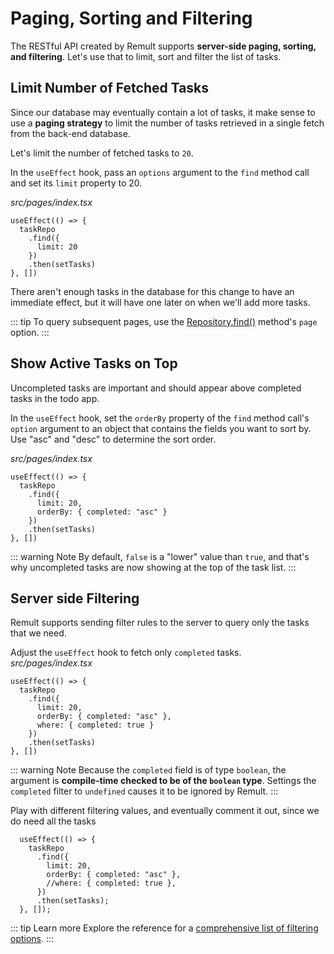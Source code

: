 # Paging, Sorting and Filtering

The RESTful API created by Remult supports **server-side paging, sorting, and filtering**. Let's use that to limit, sort and filter the list of tasks.

## Limit Number of Fetched Tasks

Since our database may eventually contain a lot of tasks, it make sense to use a **paging strategy** to limit the number of tasks retrieved in a single fetch from the back-end database.

Let's limit the number of fetched tasks to `20`.

In the `useEffect` hook, pass an `options` argument to the `find` method call and set its `limit` property to 20.

_src/pages/index.tsx_

```ts{4}
useEffect(() => {
  taskRepo
    .find({
      limit: 20
    })
    .then(setTasks)
}, [])
```

There aren't enough tasks in the database for this change to have an immediate effect, but it will have one later on when we'll add more tasks.

::: tip
To query subsequent pages, use the [Repository.find()](../../docs/ref_repository.md#find) method's `page` option.
:::

## Show Active Tasks on Top

Uncompleted tasks are important and should appear above completed tasks in the todo app.

In the `useEffect` hook, set the `orderBy` property of the `find` method call's `option` argument to an object that contains the fields you want to sort by.
Use "asc" and "desc" to determine the sort order.

_src/pages/index.tsx_

```ts{5}
useEffect(() => {
  taskRepo
    .find({
      limit: 20,
      orderBy: { completed: "asc" }
    })
    .then(setTasks)
}, [])
```

::: warning Note
By default, `false` is a "lower" value than `true`, and that's why uncompleted tasks are now showing at the top of the task list.
:::

## Server side Filtering

Remult supports sending filter rules to the server to query only the tasks that we need.

Adjust the `useEffect` hook to fetch only `completed` tasks.
_src/pages/index.tsx_

```ts{6}
useEffect(() => {
  taskRepo
    .find({
      limit: 20,
      orderBy: { completed: "asc" },
      where: { completed: true }
    })
    .then(setTasks)
}, [])
```

::: warning Note
Because the `completed` field is of type `boolean`, the argument is **compile-time checked to be of the `boolean` type**. Settings the `completed` filter to `undefined` causes it to be ignored by Remult.
:::

Play with different filtering values, and eventually comment it out, since we do need all the tasks

```ts{6}
  useEffect(() => {
    taskRepo
      .find({
        limit: 20,
        orderBy: { completed: "asc" },
        //where: { completed: true },
      })
      .then(setTasks);
  }, []);
```

::: tip Learn more
Explore the reference for a [comprehensive list of filtering options](../../docs/entityFilter.md).
:::
